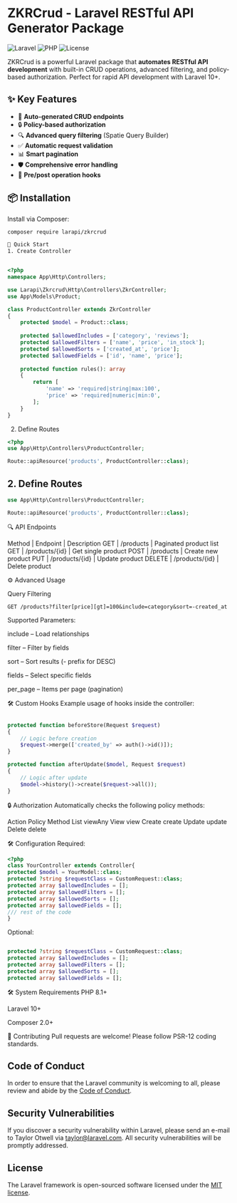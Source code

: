 # ZKRCrud - Laravel RESTful API Generator Package

![Laravel](https://img.shields.io/badge/Laravel-FF2D20?style=for-the-badge&logo=laravel&logoColor=white)
![PHP](https://img.shields.io/badge/PHP-777BB4?style=for-the-badge&logo=php&logoColor=white)
![License](https://opensource.org/licenses/MIT)

ZKRCrud is a powerful Laravel package that **automates RESTful API development** with built-in CRUD operations, advanced filtering, and policy-based authorization. Perfect for rapid API development with Laravel 10+.

## ✨ Key Features

- 🚀 **Auto-generated CRUD endpoints**
- 🔒 **Policy-based authorization**
- 🔍 **Advanced query filtering** (Spatie Query Builder)
- ✅ **Automatic request validation**
- 📊 **Smart pagination**
- 🛡️ **Comprehensive error handling**
- 🔄 **Pre/post operation hooks**

## 📦 Installation

Install via Composer:

```bash
composer require larapi/zkrcrud

🚀 Quick Start
1. Create Controller
```
```php

<?php 
namespace App\Http\Controllers;

use Larapi\Zkrcrud\Http\Controllers\ZkrController;
use App\Models\Product;

class ProductController extends ZkrController
{
    protected $model = Product::class;
    
    protected $allowedIncludes = ['category', 'reviews'];
    protected $allowedFilters = ['name', 'price', 'in_stock'];
    protected $allowedSorts = ['created_at', 'price'];
    protected $allowedFields = ['id', 'name', 'price'];
    
    protected function rules(): array
    {
        return [
            'name' => 'required|string|max:100',
            'price' => 'required|numeric|min:0',
        ];
    }
}
```
2. Define Routes

```php
<?php
use App\Http\Controllers\ProductController;

Route::apiResource('products', ProductController::class);
```

## 2. Define Routes

```php
use App\Http\Controllers\ProductController;

Route::apiResource('products', ProductController::class);
```

🔍 API Endpoints

Method | Endpoint | Description
GET | /products | Paginated product list
GET | /products/{id} | Get single product
POST | /products | Create new product
PUT | /products/{id} | Update product
DELETE | /products/{id} | Delete product

⚙️ Advanced Usage

Query Filtering

```http
GET /products?filter[price][gt]=100&include=category&sort=-created_at
```

Supported Parameters:

include – Load relationships

filter – Filter by fields

sort – Sort results (- prefix for DESC)

fields – Select specific fields

per_page – Items per page (pagination)

🛠️ Custom Hooks
Example usage of hooks inside the controller:

```php

protected function beforeStore(Request $request)
{
    // Logic before creation
    $request->merge(['created_by' => auth()->id()]);
}

protected function afterUpdate($model, Request $request)
{
    // Logic after update
    $model->history()->create($request->all());
}
```

🔒 Authorization
Automatically checks the following policy methods:


Action	Policy Method
List	viewAny
View	view
Create	create
Update	update
Delete	delete

🛠️ Configuration
Required:

```php
<?php
class YourController extends Controller{
protected $model = YourModel::class;
protected ?string $requestClass = CustomRequest::class;
protected array $allowedIncludes = [];
protected array $allowedFilters = [];
protected array $allowedSorts = [];
protected array $allowedFields = [];
/// rest of the code
}
```

Optional:
```php

protected ?string $requestClass = CustomRequest::class;
protected array $allowedIncludes = [];
protected array $allowedFilters = [];
protected array $allowedSorts = [];
protected array $allowedFields = [];
```
🛠️ System Requirements
PHP 8.1+

Laravel 10+

Composer 2.0+


🤝 Contributing
Pull requests are welcome!
Please follow PSR-12 coding standards.


## Code of Conduct

In order to ensure that the Laravel community is welcoming to all, please review and abide by the [Code of Conduct](https://laravel.com/docs/contributions#code-of-conduct).

## Security Vulnerabilities

If you discover a security vulnerability within Laravel, please send an e-mail to Taylor Otwell via [taylor@laravel.com](mailto:taylor@laravel.com). All security vulnerabilities will be promptly addressed.

## License

The Laravel framework is open-sourced software licensed under the [MIT license](https://opensource.org/licenses/MIT).

